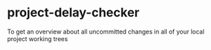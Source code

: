 # project-delay-checker
To get an overview about all uncommitted changes in all of your local project working trees
